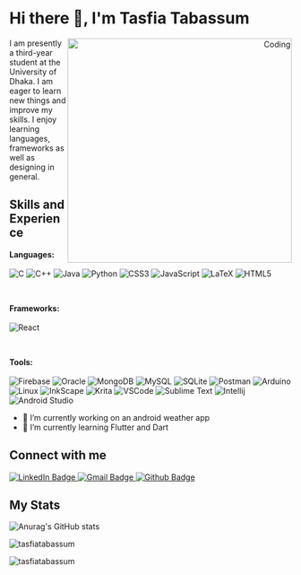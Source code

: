 # Hi there 👋, I'm Tasfia Tabassum


 <p align="right">  <img align="right" alt="Coding" width="400" src="https://res.cloudinary.com/practicaldev/image/fetch/s--sNXjzc6P--/c_limit%2Cf_auto%2Cfl_progressive%2Cq_66%2Cw_880/https://media1.tenor.com/images/0c34272909ee2a4db5606a014082312b/tenor.gif%3Fitemid%3D15828752"> </p>

I am presently a third-year student at the University of Dhaka. I am eager to learn new things and improve my skills. I enjoy learning languages, frameworks as well as designing in general.


## Skills and Experience

<p>
  <strong>Languages:</strong><br><br>
  <img src="https://img.shields.io/badge/c-%2300599C.svg?style=for-the-badge&logo=c&logoColor=white" alt="C" />
  <img src="https://img.shields.io/badge/c++-%2300599C.svg?style=for-the-badge&logo=c%2B%2B&logoColor=white" alt="C++" />
   <img src="https://img.shields.io/badge/java-%23ED8B00.svg?style=for-the-badge&logo=java&logoColor=white" alt="Java" />
   <img src="https://img.shields.io/badge/python-3670A0?style=for-the-badge&logo=python&logoColor=ffdd54" alt="Python" />
  <img src="https://img.shields.io/badge/css3-%231572B6.svg?style=for-the-badge&logo=css3&logoColor=white" alt="CSS3" />
  <img src="https://img.shields.io/badge/javascript-%23323330.svg?style=for-the-badge&logo=javascript&logoColor=%23F7DF1E" alt="JavaScript" />
  <img src="https://img.shields.io/badge/latex-%23008080.svg?style=for-the-badge&logo=latex&logoColor=white" alt="LaTeX" />
  <img src="https://img.shields.io/badge/html5-%23E34F26.svg?style=for-the-badge&logo=html5&logoColor=white" alt="HTML5" />
</p>

<br>

<p>
  <strong>Frameworks:</strong><br><br>
   <img src="https://img.shields.io/badge/React-%2320232a.svg?style=for-the-badge&logo=react&logoColor=%2361DAFB" alt="React" />
<!--   <img src="https://img.shields.io/badge/bootstrap-%23563D7C.svg?style=for-the-badge&logo=bootstrap&logoColor=white" alt="Bootstrap" />
  <img src="https://img.shields.io/badge/django-%23092E20.svg?style=for-the-badge&logo=django&logoColor=white" alt="Django" />
  <img src="https://img.shields.io/badge/DJANGO-REST-ff1709?style=for-the-badge&logo=django&logoColor=white&color=ff1709&labelColor=gray" alt="Django REST" />
  <img src="https://img.shields.io/badge/Socket.io-black?style=for-the-badge&logo=socket.io&badgeColor=010101" alt="Socket.io" />
  <img src="https://img.shields.io/badge/spring-%236DB33F.svg?style=for-the-badge&logo=spring&logoColor=white" alt="Spring" />
  <img src="https://img.shields.io/badge/Next.js-%23000000.svg?style=for-the-badge&logo=next.js&logoColor=white" alt="Next.js" />
  <img src="https://img.shields.io/badge/tailwindcss-%2338B2AC.svg?style=for-the-badge&logo=tailwind-css&logoColor=white" alt="Tailwind CSS" /> -->
</p>
<br>
<p>
  <strong>Tools:</strong><br><br>
<!--   <img src="https://img.shields.io/badge/Node.js-%23339933.svg?style=for-the-badge&logo=node.js&logoColor=white" alt="Node.js" /> -->
  <img src="https://img.shields.io/badge/firebase-%23039BE5.svg?style=for-the-badge&logo=firebase" alt="Firebase" />
<!--   <img src="https://img.shields.io/badge/netlify-%23000000.svg?style=for-the-badge&logo=netlify&logoColor=#00C7B7" alt="Netlify" /> -->
  <img src="https://img.shields.io/badge/Oracle-F80000?style=for-the-badge&logo=oracle&logoColor=white" alt="Oracle" />
<!--   <img src="https://img.shields.io/badge/Google%20Cloud-%234285F4.svg?style=for-the-badge&logo=google-cloud&logoColor=white" alt="Google Cloud" /> -->
  <img src="https://img.shields.io/badge/MongoDB-%234ea94b.svg?style=for-the-badge&logo=mongodb&logoColor=white" alt="MongoDB" />
  <img src="https://img.shields.io/badge/mysql-%2300f.svg?style=for-the-badge&logo=mysql&logoColor=white" alt="MySQL" />
  <img src="https://img.shields.io/badge/sqlite-%2307405e.svg?style=for-the-badge&logo=sqlite&logoColor=white" alt="SQLite" />
<!--   <img src="https://img.shields.io/badge/inkscape%2331A8FF.svg?style=for-the-badge&logo=inkscape&logoColor=white" alt="InkScape" />
  <img src="https://img.shields.io/badge/adobeillustrator-%23FF9A00.svg?style=for-the-badge&logo=adobeillustrator&logoColor=white" alt="Adobe Illustrator" />
  <img src="https://img.shields.io/badge/adobephotoshop-%2331A8FF.svg?style=for-the-badge&logo=adobephotoshop&logoColor=white" alt="Adobe Photoshop" /> -->
  <img src="https://img.shields.io/badge/Postman-FF6C37?style=for-the-badge&logo=postman&logoColor=white" alt="Postman" />
  <img src="https://img.shields.io/badge/-Arduino-00979D?style=for-the-badge&logo=Arduino&logoColor=white" alt="Arduino" />
  <img src="https://img.shields.io/badge/Linux-FCC624?style=for-the-badge&logo=linux&logoColor=black" alt="Linux" />

  <img src="https://img.shields.io/badge/Inkscape-000000?style=for-the-badge&logo=Inkscape&logoColor=white" alt="InkScape" />
  <img src="https://img.shields.io/badge/Krita-203759?style=for-the-badge&logo=krita&logoColor=EEF37B" alt="Krita" />
  <img src="https://img.shields.io/badge/Visual_Studio_Code-0078D4?style=for-the-badge&logo=visual%20studio%20code&logoColor=white" alt="VSCode" />
  <img src="https://img.shields.io/badge/sublime_text-%23575757.svg?&style=for-the-badge&logo=sublime-text&logoColor=important" alt="Sublime Text" />
  <img src="https://img.shields.io/badge/IntelliJ_IDEA-000000.svg?style=for-the-badge&logo=intellij-idea&logoColor=white" alt="Intellij" />
  <img src="https://img.shields.io/badge/Android_Studio-3DDC84?style=for-the-badge&logo=android-studio&logoColor=white" alt="Android Studio" />
 
</p>


- 🔭 I’m currently working on an android weather app  
- 🌱 I’m currently learning Flutter and Dart

## Connect with me 
<div id="badges">
  <a href="https://www.linkedin.com/in/tasfia-tabassum-8b71b119a/">
    <img src="https://img.shields.io/badge/LinkedIn-blue?style=for-the-badge&logo=linkedin&logoColor=white" alt="LinkedIn Badge"/>
  </a>
  <a href="https://mail.google.com/mail/u/0/#inbox">
    <img src="https://img.shields.io/badge/Gmail-D14836?style=for-the-badge&logo=gmail&logoColor=white" alt="Gmail Badge"/>
  </a>
  <a href="https://github.com/TasfiaTabassum">
    <img src="https://img.shields.io/badge/GitHub-100000?style=for-the-badge&logo=github&logoColor=white" alt="Github Badge"/>
  </a>
</div>

## My Stats 

![Anurag's GitHub stats](https://github-readme-stats.vercel.app/api?username=TasfiaTabassum&show_icons=true&theme=tokyonight&hide_border=true)


<p><img align="center" src="https://github-readme-streak-stats.herokuapp.com/?user=TasfiaTabassum&theme=tokyonight&hide_border=true" alt="tasfiatabassum" /></p>


<p><img align="left" src="https://github-readme-stats.vercel.app/api/top-langs?username=TasfiaTabassum&theme=tokyonight&hide_border=true&show_icons=true&locale=en&layout=compact" alt="tasfiatabassum" /></p>



